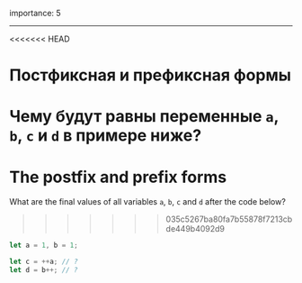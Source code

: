 importance: 5

---

<<<<<<< HEAD
# Постфиксная и префиксная формы

Чему будут равны переменные `a`, `b`, `c` и `d` в примере ниже?
=======
# The postfix and prefix forms

What are the final values of all variables `a`, `b`, `c` and `d` after the code below?
>>>>>>> 035c5267ba80fa7b55878f7213cbde449b4092d9

```js
let a = 1, b = 1;

let c = ++a; // ?
let d = b++; // ?
```
